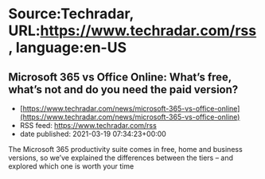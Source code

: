 # Source:Techradar, URL:https://www.techradar.com/rss, language:en-US

## Microsoft 365 vs Office Online: What’s free, what’s not and do you need the paid version?
 - [https://www.techradar.com/news/microsoft-365-vs-office-online](https://www.techradar.com/news/microsoft-365-vs-office-online)
 - RSS feed: https://www.techradar.com/rss
 - date published: 2021-03-19 07:34:23+00:00

The Microsoft 365 productivity suite comes in free, home and business versions, so we’ve explained the differences between the tiers – and explored which one is worth your time


